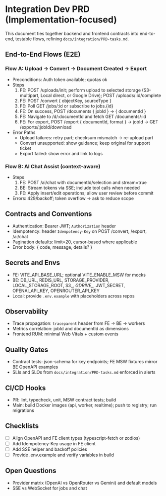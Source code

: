 # Integration Dev PRD (Implementation-focused)

This document ties together backend and frontend contracts into end-to-end, testable flows, refining `docs/integration/PRD-tasks.md`.

## End-to-End Flows (E2E)

### Flow A: Upload → Convert → Document Created → Export
- Preconditions: Auth token available; quotas ok
- Steps
  1) FE: POST /uploads/init; perform upload to selected storage (S3-multipart, Local direct, or Google Drive); POST /uploads/:id/complete
  2) FE: POST /convert { objectKey, sourceType }
  3) FE: Poll GET /jobs/:id or subscribe to jobs.{id}
  4) FE: On success, POST /documents { jobId } → { documentId }
  5) FE: Navigate to /d/:documentId and fetch GET /documents/:id
  6) FE: For export, POST /export { documentId, format } → jobId → GET /exports/:jobId/download
- Error Paths
  - Upload failures: retry part; checksum mismatch → re-upload part
  - Convert unsupported: show guidance; keep original for support ticket
  - Export failed: show error and link to logs

### Flow B: AI Chat Assist (context-aware)
- Steps
  1) FE: POST /ai/chat with documentId/selection and stream=true
  2) BE: Stream tokens via SSE; include tool calls when needed
  3) FE: Apply insert/edit operations; allow user review before commit
- Errors: 429/backoff; token overflow → ask to reduce scope

## Contracts and Conventions
- Authentication: Bearer JWT; `Authorization` header
- Idempotency: header `Idempotency-Key` on POST /convert, /export, /ai/chat
- Pagination defaults: limit=20, cursor-based where applicable
- Error body: { code, message, details? }

## Secrets and Envs
- FE: VITE_API_BASE_URL; optional VITE_ENABLE_MSW for mocks
- BE: DB_URL, REDIS_URL, STORAGE_PROVIDER, LOCAL_STORAGE_ROOT, S3_*, GDRIVE_*, JWT_SECRET, OPENAI_API_KEY, OPENROUTER_API_KEY
- Local: provide `.env.example` with placeholders across repos

## Observability
- Trace propagation: `traceparent` header from FE → BE → workers
- Metrics correlation: jobId and documentId as dimensions
- Frontend RUM: minimal Web Vitals + custom events

## Quality Gates
- Contract tests: json-schema for key endpoints; FE MSW fixtures mirror BE OpenAPI examples
- SLIs and SLOs from `docs/integration/PRD-tasks.md` enforced in alerts

## CI/CD Hooks
- PR: lint, typecheck, unit, MSW contract tests; build
- Main: build Docker images (api, worker, realtime); push to registry; run migrations

## Checklists
- [ ] Align OpenAPI and FE client types (typescript-fetch or zodios)
- [ ] Add Idempotency-Key usage in FE client
- [ ] Add SSE helper and backoff policies
- [ ] Provide .env.example and verify variables in build

## Open Questions
- Provider matrix (OpenAI vs OpenRouter vs Gemini) and default models
- SSE vs WebSocket for jobs and chat
